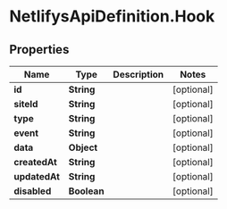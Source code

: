 # NetlifysApiDefinition.Hook

## Properties
Name | Type | Description | Notes
------------ | ------------- | ------------- | -------------
**id** | **String** |  | [optional] 
**siteId** | **String** |  | [optional] 
**type** | **String** |  | [optional] 
**event** | **String** |  | [optional] 
**data** | **Object** |  | [optional] 
**createdAt** | **String** |  | [optional] 
**updatedAt** | **String** |  | [optional] 
**disabled** | **Boolean** |  | [optional] 


